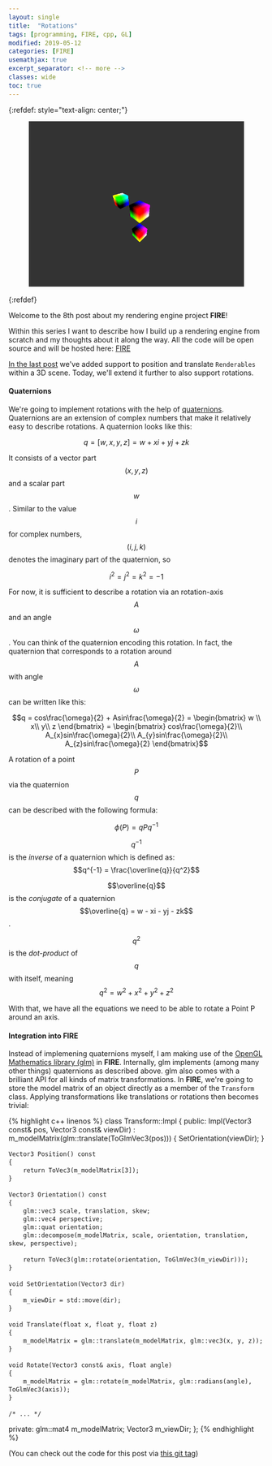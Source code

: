 ```yaml
---
layout: single
title:  "Rotations"
tags: [programming, FIRE, cpp, GL]
modified: 2019-05-12
categories: [FIRE]
usemathjax: true
excerpt_separator: <!-- more -->
classes: wide
toc: true
---
```


{:refdef: style="text-align: center;"}
<figure>
	<img src="/images/FIRE-8-CubeRotations.gif" alt="">
</figure>
{:refdef}

Welcome to the 8th post about my rendering engine project **FIRE**!

Within this series I want to describe how I build up a rendering engine from scratch and my thoughts about it along the way.
All the code will be open source and will be hosted here: [FIRE](https://github.com/markusrothe/FIRE)

[In the last post](https://www.markusrothe.dev/fire/2019/05/01/FIRE-7-Model-Matrix.html) we've added support to position and translate `Renderables` within a 3D scene.
Today, we'll extend it further to also support rotations.

<!-- more -->

#### Quaternions
We're going to implement rotations with the help of [quaternions](https://en.wikipedia.org/wiki/Quaternion).
Quaternions are an extension of complex numbers that make it relatively easy to describe rotations.
A quaternion looks like this:

$$q = [w, x, y, z] = w + xi + yj + zk$$

It consists of a vector part $$(x, y, z)$$ and a scalar part $$w$$. 
Similar to the value $$i$$ for complex numbers, $$(i, j, k)$$ denotes the imaginary part of the quaternion, so

$$i^2 = j^2 = k^2 = -1$$

For now, it is sufficient to describe a rotation via an rotation-axis $$A$$ and an angle $$\omega$$. 
You can think of the quaternion encoding this rotation.
In fact, the quaternion that corresponds to a rotation around $$A$$ with angle $$\omega$$ can be written like this:

$$q = cos\frac{\omega}{2} + Asin\frac{\omega}{2} = 
\begin{bmatrix}
w \\
x\\
y\\
z
\end{bmatrix} = 
\begin{bmatrix}
cos\frac{\omega}{2}\\
A_{x}sin\frac{\omega}{2}\\
A_{y}sin\frac{\omega}{2}\\
A_{z}sin\frac{\omega}{2}
\end{bmatrix}$$

A rotation of a point $$P$$ via the quaternion $$q$$ can be described with the following formula:

$$\phi(P) = qPq^{-1}$$

$$q^{-1}$$ is the *inverse* of a quaternion which is defined as: $$q^{-1} = \frac{\overline{q}}{q^2}$$

$$\overline{q}$$ is the *conjugate* of a quaternion $$\overline{q} = w - xi - yj - zk$$.

$$q^2$$ is the *dot-product* of $$q$$ with itself, meaning $$q^2 = w^2 + x^2 + y^2 + z^2$$

With that, we have all the equations we need to be able to rotate a Point P around an axis. 

#### Integration into **FIRE**

Instead of implemening quaternions myself, I am making use of the [OpenGL Mathematics library (glm)](https://glm.g-truc.net/0.9.9/index.html) in **FIRE**. 
Internally, glm implements (among many other things) quaternions as described above. 
glm also comes with a brilliant API for all kinds of matrix transformations.
In **FIRE**, we're going to store the model matrix of an object directly as a member of the `Transform` class. Applying transformations like translations or rotations then becomes trivial:

{% highlight c++ linenos %}
class Transform::Impl
{
public:
    Impl(Vector3 const& pos, Vector3 const& viewDir)
        : m_modelMatrix(glm::translate(ToGlmVec3(pos)))
    {
        SetOrientation(viewDir);
    }

    Vector3 Position() const
    {
        return ToVec3(m_modelMatrix[3]);
    }

    Vector3 Orientation() const
    {
        glm::vec3 scale, translation, skew;
        glm::vec4 perspective;
        glm::quat orientation;
        glm::decompose(m_modelMatrix, scale, orientation, translation, skew, perspective);

        return ToVec3(glm::rotate(orientation, ToGlmVec3(m_viewDir)));
    }

    void SetOrientation(Vector3 dir)
    {
        m_viewDir = std::move(dir);
    }

    void Translate(float x, float y, float z)
    {
        m_modelMatrix = glm::translate(m_modelMatrix, glm::vec3(x, y, z));
    }

    void Rotate(Vector3 const& axis, float angle)
    {
        m_modelMatrix = glm::rotate(m_modelMatrix, glm::radians(angle), ToGlmVec3(axis));
    }

    /* ... */

private:
    glm::mat4 m_modelMatrix;
    Vector3 m_viewDir;
};
{% endhighlight %}


(You can check out the code for this post via [this git tag](https://github.com/markusrothe/FIRE/tree/FIRE-8))
    
